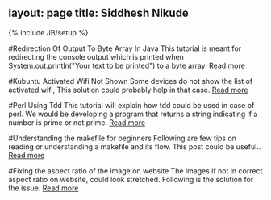 
layout: page
title: Siddhesh Nikude
---
{% include JB/setup %}

#Redirection Of Output To Byte Array In Java
This tutorial is meant for redirecting the console output which is printed when System.out.println("Your text to be printed") to a byte array.
[Read more](http://sidnik007.github.io/lessons/2015/07/29/redirection-of-output-to-byte-array-in-java/)

#Kubuntu Activated Wifi Not Shown
Some devices do not show the list of activated wifi, This solution could probably help in that case.
[Read more](http://sidnik007.github.io/lessons/2015/07/31/kubuntu-activated-wifi-not-shown/)

#Perl Using Tdd
This tutorial will explain how tdd could be used in case of perl. We would be developing a program that returns a string indicating if a number is prime or not prime.
[Read more](http://sidnik007.github.io/lessons/2015/08/06/perl-using-tdd/)

#Understanding the makefile for beginners
Following are few tips on reading or understanding a makefile and its flow. This post could be useful..
[Read more](http://sidnik007.github.io/lessons/2015/08/19/tips-for-reading-and-understanding-makefile/)

#Fixing the aspect ratio of the image on website
The images if not in correct aspect ratio on website, could look stretched. Following is the solution for the issue.
[Read more](http://sidnik007.github.io/lessons/2015/09/11/maintain-aspect-ratio-of-images-on-website/)
